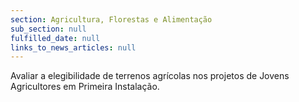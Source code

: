 ```yaml
---
section: Agricultura, Florestas e Alimentação
sub_section: null
fulfilled_date: null
links_to_news_articles: null
---
```


Avaliar a elegibilidade de terrenos agrícolas nos projetos de Jovens Agricultores em Primeira Instalação.
